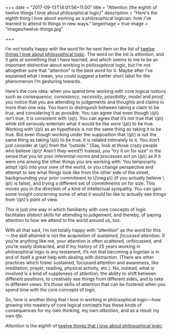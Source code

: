 +++
date = "2017-09-13T14:01:56+11:00"
title = "Attention (the eighth of twelve things I love about philosophical logic)"
description = "Here's the eighth thing I love about working as a philosophical logician: how I've learned to attend to things in new ways."
largeimage = true
image = "images/twelve-things.jpg"

+++

I&rsquo;m not totally happy with the word for he next item on the list of [twelve things I love about philosophical logic](http://consequently.org/news/2017/twelve-things-i-love/). The word on the list is _attention_, and it gets at something that I have learned, and which seems to me to be an important distinctive about working in _philosophical_ logic, but I&rsquo;m not altogether sure that &ldquo;attention&rdquo; is the best word for it. Maybe after I&rsquo;ve explained what I mean, you could suggest a better short label for the phenomenon I&rsquo;m gesturing towards.

Here&rsquo;s the core idea: when you spend time working with core logical notions such as _consequence_, _consistency_, _necessity_, _possibility_, _model_ and _proof_,  you notice that you are attending to judgements and thoughts and claims in more than one way. You learn to distinguish between taking a claim to be _true_, and considering it as _possible_. You can agree that even though \\(p\\) isn&rsquo;t true, it is _consistent_ with \\(q\\). You can agree that it&rsquo;s not true that \\(p\\) while still seriously entertain what it would be like _were_ \\(p\\) to be true. Working with \\(p\\) as an hypothesis is not the same thing as taking it to be true. But even though working under the supposition that \\(p\\) is not the same thing as taking \\(p\\) to be true, it is related intimately to it. You don&rsquo;t just consider at \\(p\\) from the &ldquo;outside.&rdquo; (Say, look at those crazy people who believe \\(p\\)! Aren&rsquo;t they weird?) Instead, you &ldquo;try it on for size&rdquo; in the sense that you let your inferential norms and processes act on \\(p\\) as if it were one among the other things you are working with. You temporarily adopt \\(p\\) into your view of the world, or you change perspective and attempt to see what things look like from the other side of the street, backgrounding your prior commitment to \\(\neg p\\) (if you actually believe \\(p\\) is false), and trying a different set of commitments on for size. This moves you in the direction of a kind of intellectual sympathy. You can gain some insight concerning some of what it would be like to actually see things from \\(p\\)&rsquo;s point of view. 

This is just one way in which familiarity with core concepts of logic facilitates distinct skills for attending to judgement, and thereby, of paying attention to how we attend to the world around us, too. 
 
With all that said, I&rsquo;m not totally happy with &ldquo;attention&rdquo; as the word for this &mdash; the skill attained is not the acquisition of _sustained, focussed attention_. If you&rsquo;re anything like me, your attention is often scattered, unfocussed, and you&rsquo;re easily distracted, and if my history of 25 years working in philosophical logic is any testament, it&rsquo;s not that becoming a logician is in and of itself a great help with dealing with distraction. (There are other practices which foster sustained, focussed attention and awareness, like meditation, prayer, reading, physical activity, etc.). No, instead, what is involved is a kind of suppleness of attention, the ability to shift between different positions, to creatively see things from different sides, and to take in different views. It&rsquo;s those skills of attention that can be fostered when you spend time with the core concepts of logic.

So, here is another thing that I love in working in philosophical logic&mdash;how growing into mastery of core logical concepts has these kinds of consequences for my own thinking, my own _attention_, and as a result my own _life_. 

_Attention_ is the eighth of [twelve things that I love about philosophical logic](http://consequently.org/news/2017/twelve-things-i-love/). 